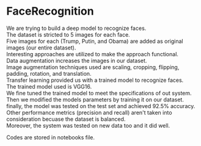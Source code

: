 # FaceRecognition
We are trying to build a deep model to recognize faces.<br />
The dataset is stricted to 5 images for each face.<br />
Five images for each (Trump, Putin, and Obama) are added as original images (our entire dataset).<br /> 
Interesting approaches are utilized to make the approach functional.<br />
Data augmentation increases the images in our dataset.<br />
Image augmentation techniques used are scaling, cropping, flipping, padding, rotation, and translation.<br />
Transfer learning provided us with a trained model to recognize faces.<br />
The trained model used is VGG16.<br />
We fine tuned the trained model to meet the specifications of out system.<br />
Then we modified the models parameters by training it on our dataset.<br />
finally, the model was tested on the test set and achieved 92.5% accuracy.<br />
Other performance metrics (precision and recall) aren't taken into consideration becuase the dataset is balanced.<br />
Moreover, the system was tested on new data too and it did well. <br /> 

Codes are stored in notebooks file. <br />
